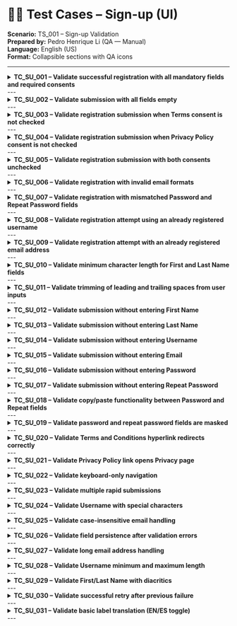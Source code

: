 
# 🧍‍♂️ Test Cases – Sign-up (UI)
**Scenario:** TS_001 – Sign-up Validation  
**Prepared by:** Pedro Henrique Li (QA — Manual)  
**Language:** English (US)  
**Format:** Collapsible sections with QA icons  

---
 <details id="tc_su_001">
<summary><b>TC_SU_001 – Validate successful registration with  all mandatory fields and required consents</b></summary>
**Test Scenario:** (TS_001) Sign-up  
**Priority:** 🔴 P0  
**Comments:** happy path — validates full field completion, consent acceptance, 
and successful backend registration flow.
 **Pre-requisites:**  
1. Open the OBP Sandbox web application 
in any supported browser (Edge/Chrome).
2. Navigate to 
https://apisandbox.openbankproject.com/user_mgt/sign_up
  **Test Steps:**  
1. Open the Sign-up page.
2. Enter all mandatory user details:
  • First Name
  • Last Name
  • Email
  • Username
  • Password
  • Repeat Password
3. Check Terms and Conditions and Privacy Policy checkboxes.
4. Click the Sign Up button.
 **Test Data:**  
Valid User Data:
• First Name: John
• Last Name: Li
• Email: john.li@testmail.com

• Username: johnli
• Password: Abcd1234!
• Repeat Password: Abcd1234!
 **Expected Result:**  
ER-1: Registration form is submitted successfully 
with no validation or error messages displayed.
ER-2: User is automatically logged in or redirected to a confirmation page.
ER-3: A success message confirming account creation is displayed on screen.
ER-4: A confirmation email is sent to the registered address 
containing login details or verification link.
 </details>
 ---
 <details id="tc_su_002">
<summary><b>TC_SU_002 – Validate submission with all fields empty</b></summary>
**Test Scenario:** (TS_001) Sign-up  
**Priority:** 🔴 P0  
**Comments:** Negative test validating mandatory field and consent enforcement. 
Ensures proper client-side and/or 
backend validation triggers before submission.
 **Pre-requisites:**  
1. Open the OBP Sandbox web application 
in any supported browser (Edge/Chrome).
2. Navigate to 
https://apisandbox.openbankproject.com/user_mgt/sign_up
  **Test Steps:**  
1. Open the Sign-up page.
2. Leave all input fields 
(First Name, Last Name, Email, Username, Password, Repeat Password) completely blank.
3. Leave both Terms and Conditions and Privacy Policy checkboxes unchecked.
4. Click the Sign Up button.
 **Test Data:**  
All fields left empty:
• First Name: (blank)
• Last Name: (blank)
• Email: (blank)
• Username: (blank)
• Password: (blank)
• Repeat Password: (blank)
• Terms & Privacy: (unchecked)
 **Expected Result:**  
ER-1: The system prevents form submission.
ER-2: Inline or page-level validation error messages 
are displayed for each mandatory field:
 • “First Name is required.”
 • “Last Name is required.”
 • “Email is required.”
 • “Username is required.”
 • “Password is required.”
 • “Repeat Password is required.”
ER-3: Error message at the top or near consent area: 
“You must accept the Terms and Privacy Policy before registering.”
ER-4: No account is created in the system; user remains on the same page.
 </details>
 ---
 <details id="tc_su_003">
<summary><b>TC_SU_003 – Validate registration submission  when Terms consent is not checked</b></summary>
**Test Scenario:** (TS_001) Sign-up  
**Priority:** 🔴 P0  
**Comments:** Negative test validates backend and frontend enforcement 
of Terms consent acceptance.
 **Pre-requisites:**  
1. Open the OBP Sandbox web application 
in any supported browser (Edge/Chrome).
2. Navigate to 
https://apisandbox.openbankproject.com/user_mgt/sign_up
  **Test Steps:**  
1. Open the Sign-up page.
2. Fill all mandatory fields with valid data:
  • First Name
  • Last Name
  • Email
  • Username
  • Password
  • Repeat Password
3. Leave the Terms and Conditions checkbox unchecked.
4. Check the Privacy Policy checkbox.
5. Click the Sign Up button.
 **Test Data:**  
Valid Data:
• First Name: John
• Last Name: Li
• Email: john.li@testmail.com

• Username: johnli
• Password: Abcd1234!
• Repeat Password: Abcd1234!
• Terms: Unchecked
• Privacy: Checked
 **Expected Result:**  
ER-1: The registration form does not submit successfully.
ER-2: A validation error message is displayed: 
“You must accept the Terms and Conditions before registering.”
ER-3: No account is created; 
user remains on the same page with form data retained.
 </details>
 ---
 <details id="tc_su_004">
<summary><b>TC_SU_004 – Validate registration submission  when Privacy Policy consent is not checked</b></summary>
**Test Scenario:** (TS_001) Sign-up  
**Priority:** 🔴 P0  
**Comments:** Negative test verifying privacy consent 
enforcement per legal and UX requirements.
 **Pre-requisites:**  
1. Open the OBP Sandbox web application 
in any supported browser (Edge/Chrome).
2. Navigate to 
https://apisandbox.openbankproject.com/user_mgt/sign_up
  **Test Steps:**  
1. Open the Sign-up page.
2. Fill all mandatory fields with valid data.
3. Check the Terms and Conditions checkbox.
4. Leave the Privacy Policy checkbox unchecked.
5. Click the Sign Up button.
 **Test Data:**  
Valid Data:
• First Name: John
• Last Name: Li
• Email: john.li@testmail.com
• Username: johnli
• Password: Abcd1234!
• Repeat Password: Abcd1234!
• Terms: Checked
• Privacy: Unchecked
 **Expected Result:**  
ER-1: Form submission is blocked.
ER-2: Validation error displayed near consent checkbox: 
“You must accept the Privacy Policy before registering.”
ER-3: Form data remains visible after validation failure.
 </details>
 ---
 <details id="tc_su_005">
<summary><b>TC_SU_005 – Validate registration submission  with both consents unchecked</b></summary>
**Test Scenario:** (TS_001) Sign-up  
**Priority:** 🔴 P0  
**Comments:** Negative test combining both consent validations. 
Confirms dual-check enforcement before account creation.
 **Pre-requisites:**  
1. Open the OBP Sandbox web application 
in any supported browser (Edge/Chrome).
2. Navigate to 
https://apisandbox.openbankproject.com/user_mgt/sign_up
  **Test Steps:**  
1. Open the Sign-up page.
2. Fill all mandatory fields with valid data.
3. Leave both Terms and Conditions and Privacy Policy checkboxes unchecked.
4. Click the Sign Up button.
 **Test Data:**  
Valid Data:
• First Name: John
• Last Name: Li
• Email: john.li@testmail.com
• Username: johnli
• Password: Abcd1234!
• Repeat Password: Abcd1234!
• Terms: Unchecked
• Privacy: Unchecked
 **Expected Result:**  
ER-1: Registration blocked; form does not submit.
ER-2: Validation errors displayed for both consents:
 • “You must accept the Terms and Conditions.”
 • “You must accept the Privacy Policy.”
ER-3: User remains on same page; no account created.
 </details>
 ---
 <details id="tc_su_006">
<summary><b>TC_SU_006 – Validate registration with invalid email formats</b></summary>
**Test Scenario:** (TS_001) Sign-up  
**Priority:** 🔴 P0  
**Comments:** Negative validation test ensuring proper 
frontend and backend email format checks.
 **Pre-requisites:**  
1. Open the OBP Sandbox web application 
in any supported browser (Edge/Chrome).
2. Navigate to 
https://apisandbox.openbankproject.com/user_mgt/sign_up
  **Test Steps:**  
1. Open the Sign-up page.
2. Fill all fields with valid data except Email.
3. Enter invalid email formats (see Test Data).
4. Check both Terms and Privacy Policy checkboxes.
5. Click Sign Up.
 **Test Data:**  
Invalid email samples:
• user@
• user.com
• user@domain
 **Expected Result:**  
ER-1: Form submission blocked.
ER-2: Field-level validation message displayed near Email field:
 • “Please enter a valid email address.”
ER-3: Other field data remains intact.
 </details>
 ---
 <details id="tc_su_007">
<summary><b>TC_SU_007 – Validate registration with mismatched  Password and Repeat Password fields</b></summary>
**Test Scenario:** (TS_001) Sign-up  
**Priority:** 🔴 P0  
**Comments:** Negative validation for password mismatch; 
ensures consistency between both password fields.
 **Pre-requisites:**  
1. Open the OBP Sandbox web application 
in any supported browser (Edge/Chrome).
2. Navigate to 
https://apisandbox.openbankproject.com/user_mgt/sign_up
  **Test Steps:**  
1. Open the Sign-up page.
2. Fill all fields with valid data.
3. Enter Abcd1234! in the Password field.
4. Enter Abcd12345! in the Repeat Password field.
5. Check both Terms and Privacy Policy checkboxes.
6. Click Sign Up.
 **Test Data:**  
• Password: Abcd1234!
• Repeat Password: Abcd12345!
 **Expected Result:**  
ER-1: Form submission blocked.
ER-2: Validation error displayed under Repeat Password field:
 • “Password confirmation does not match.”
ER-3: No account created; user remains on form.
 </details>
 ---
 <details id="tc_su_008">
<summary><b>TC_SU_008 – Validate registration attempt using  an already registered username</b></summary>
**Test Scenario:** (TS_001) Sign-up  
**Priority:** 🟠 P1  
**Comments:** Negative validation ensuring username uniqueness.
 **Pre-requisites:**  
1. Open the OBP Sandbox web application 
in any supported browser (Edge/Chrome).
2. Navigate to 
https://apisandbox.openbankproject.com/user_mgt/sign_up
3. Ensure the username is already registered in the system.
  **Test Steps:**  
1. Fill all mandatory fields with valid data.
2. Enter an existing username.
3. Check both Terms and Privacy Policy checkboxes.
4. Click Sign Up.
 **Test Data:**  
Username: johnli
Email: newuser@testmail.com

Other fields: valid data
 **Expected Result:**  
ER-1: Form submission blocked.
ER-2: Page-level error message displayed: “Username already exists.”
ER-3: User remains on the same page; other field data preserved.
 </details>
 ---
 <details id="tc_su_009">
<summary><b>TC_SU_009 – Validate registration attempt with  an already registered email address</b></summary>
**Test Scenario:** (TS_001) Sign-up  
**Priority:** 🟠 P1  
**Comments:** Negative duplicate validation; 
ensures unique constraint on email address.
 **Pre-requisites:**  
1. Open the OBP Sandbox web application 
in any supported browser (Edge/Chrome).
2. Navigate to 
https://apisandbox.openbankproject.com/user_mgt/sign_up
3. Ensure the test email is already registered in the system.
 **Test Steps:**  
1. Fill all mandatory fields with valid data.
2. Enter a registered email address into the Email field.
3. Check both Terms and Privacy Policy checkboxes.
4. Click Sign Up.
 **Test Data:**  
Email: john.li@testmail.com
 (already registered)
Username: johnli2
Other fields: valid data
 **Expected Result:**  
ER-1: Form submission blocked.
ER-2: Page-level error message displayed: “Email address already registered.”
ER-3: User remains on the same page; other field data is preserved.
 </details>
 ---
 <details id="tc_su_010">
<summary><b>TC_SU_010 – Validate minimum character length  for First and Last Name fields</b></summary>
**Test Scenario:** (TS_001) Sign-up  
**Priority:** 🟢 P2  
**Comments:** Boundary test ensuring field length validation.
 **Pre-requisites:**  
1. Open the OBP Sandbox web application 
in any supported browser (Edge/Chrome).
2. Navigate to 
https://apisandbox.openbankproject.com/user_mgt/sign_up
  **Test Steps:**  
1. Enter a single character in First and Last Name fields.
2. Fill other fields validly.
3. Check consents.
4. Submit.
 **Test Data:**  
First Name: A
Last Name: B
Other fields: valid data
 **Expected Result:**  
ER-1: Form submission blocked.
ER-2: Inline validation: 
“First Name must be at least 2 characters.” 
“Last Name must be at least 2 characters.”
 </details>
 ---
 <details id="tc_su_011">
<summary><b>TC_SU_011 – Validate trimming of leading and  trailing spaces from user inputs</b></summary>
**Test Scenario:** (TS_001) Sign-up  
**Priority:** 🟢 P2  
**Comments:** Data cleanup test to ensure normalization before submission.
 **Pre-requisites:**  
1. Open the OBP Sandbox web application 
in any supported browser (Edge/Chrome).
2. Navigate to 
https://apisandbox.openbankproject.com/user_mgt/sign_up
  **Test Steps:**  
1. Enter values with spaces before and after text in all input fields.
2. Check both consents.
3. Submit.
 **Test Data:**  
First Name: “ Jan ”
Last Name: “ Li ”
Email: “ jan.li@testmail.com
 ”
 **Expected Result:**  
ER-1: Leading/trailing spaces are trimmed automatically.
ER-2: Registration succeeds with cleaned input.
ER-3: Stored data contains no extra spaces.
 </details>
 ---
 <details id="tc_su_012">
<summary><b>TC_SU_012 – Validate submission without entering First Name</b></summary>
**Test Scenario:** (TS_001) Sign-up  
**Priority:** 🟠 P1  
**Comments:** Field-level mandatory validation.
 **Pre-requisites:**  
1. Open the OBP Sandbox web application 
in any supported browser (Edge/Chrome).
2. Navigate to 
https://apisandbox.openbankproject.com/user_mgt/sign_up
  **Test Steps:**  
1. Leave First Name blank.
2. Fill all other fields validly.
3. Check consents.
4. Submit.
 **Test Data:**  
First Name: (blank)
Other fields: valid data
 **Expected Result:**  
ER-1: Form submission blocked.
ER-2: Inline error message displayed: “First Name is required.”
 </details>
 ---
 <details id="tc_su_013">
<summary><b>TC_SU_013 – Validate submission without entering Last Name</b></summary>
**Test Scenario:** (TS_001) Sign-up  
**Priority:** 🟠 P1  
**Comments:** Basic field validation.
 **Pre-requisites:**  
1. Open the OBP Sandbox web application 
in any supported browser (Edge/Chrome).
2. Navigate to 
https://apisandbox.openbankproject.com/user_mgt/sign_up
  **Test Steps:**  
1. Leave Last Name blank.
2. Fill all other fields validly.
3. Check consents.
4. Submit.
 **Test Data:**  
Last Name: (blank)
 **Expected Result:**  
ER-1: Form submission blocked.
ER-2: Inline error message displayed: “Last Name is required.”
 </details>
 ---
 <details id="tc_su_014">
<summary><b>TC_SU_014 – Validate submission without entering Username</b></summary>
**Test Scenario:** (TS_001) Sign-up  
**Priority:** 🟠 P1  
**Comments:** Field-level validation for user ID.
 **Pre-requisites:**  
1. Open the OBP Sandbox web application 
in any supported browser (Edge/Chrome).
2. Navigate to 
https://apisandbox.openbankproject.com/user_mgt/sign_up
  **Test Steps:**  
1. Leave Username blank.
2. Fill all other fields validly.
3. Check consents.
4. Submit.
 **Test Data:**  
Username: (blank)
 **Expected Result:**  
ER-1: Form submission blocked.
ER-2: Error message displayed: “Username is required.”
 </details>
 ---
 <details id="tc_su_015">
<summary><b>TC_SU_015 – Validate submission without entering Email</b></summary>
**Test Scenario:** (TS_001) Sign-up  
**Priority:** 🟠 P1  
**Comments:** Basic field-level email validation.
 **Pre-requisites:**  
1. Open the OBP Sandbox web application 
in any supported browser (Edge/Chrome).
2. Navigate to 
https://apisandbox.openbankproject.com/user_mgt/sign_up
  **Test Steps:**  
1. Leave Email blank.
2. Fill all other fields validly.
3. Check consents.
4. Submit.
 **Test Data:**  
Email: (blank)
 **Expected Result:**  
ER-1: Submission blocked.
ER-2: Error displayed: “Email is required.”
 </details>
 ---
 <details id="tc_su_016">
<summary><b>TC_SU_016 – Validate submission without entering Password</b></summary>
**Test Scenario:** (TS_001) Sign-up  
**Priority:** 🟠 P1  
**Comments:** Password mandatory validation.
 **Pre-requisites:**  
1. Open the OBP Sandbox web application 
in any supported browser (Edge/Chrome).
2. Navigate to 
https://apisandbox.openbankproject.com/user_mgt/sign_up
  **Test Steps:**  
1. Leave Password field blank.
2. Fill all other fields validly.
3. Check consents.
4. Submit.
 **Test Data:**  
Password: (blank)
 **Expected Result:**  
ER-1: Form submission blocked.
ER-2: Error displayed: “Password is required.”
 </details>
 ---
 <details id="tc_su_017">
<summary><b>TC_SU_017 – Validate submission without  entering Repeat Password</b></summary>
**Test Scenario:** (TS_001) Sign-up  
**Priority:** 🟠 P1  
**Comments:** Ensures password confirmation field enforcement.
 **Pre-requisites:**  
1. Open the OBP Sandbox web application 
in any supported browser (Edge/Chrome).
2. Navigate to 
https://apisandbox.openbankproject.com/user_mgt/sign_up
  **Test Steps:**  
1. Leave Repeat Password blank.
2. Fill all other fields validly.
3. Check consents.
4. Submit.
 **Test Data:**  
Repeat Password: (blank)
 **Expected Result:**  
ER-1: Submission blocked.
ER-2: Error displayed: “Repeat Password is required.”
 </details>
 ---
 <details id="tc_su_018">
<summary><b>TC_SU_018 – Validate copy/paste functionality  between Password and Repeat fields</b></summary>
**Test Scenario:** (TS_001) Sign-up  
**Priority:** 🟢 P2  
**Comments:** Browser behavior check, consistency across fields.
 **Pre-requisites:**  
1. Open the OBP Sandbox web application 
in any supported browser (Edge/Chrome).
2. Navigate to 
https://apisandbox.openbankproject.com/user_mgt/sign_up
  **Test Steps:**  
1. Enter Password.
2. Copy and paste same into Repeat Password.
3. Fill all other fields and consents.
4. Submit.
 **Test Data:**  
Password: Abcd1234!
Repeat Password: same
 **Expected Result:**  
ER-1: Form submits successfully.
ER-2: No mismatch message shown.
ER-3: Account successfully created.
 </details>
 ---
 <details id="tc_su_019">
<summary><b>TC_SU_019 – Validate password and  repeat password fields are masked</b></summary>
**Test Scenario:** (TS_001) Sign-up  
**Priority:** 🔵 P3  
**Comments:** Security-related UI validation.
 **Pre-requisites:**  
1. Open the OBP Sandbox web application 
in any supported browser (Edge/Chrome).
2. Navigate to 
https://apisandbox.openbankproject.com/user_mgt/sign_up
  **Test Steps:**  
1. Enter text in both password fields.
2. Observe input characters.
 **Test Data:**  
Password: Abcd1234!
 **Expected Result:**  
ER-1: Input is hidden behind dots/bullets (••••).
ER-2: No plaintext visible during entry.
 </details>
 ---
 <details id="tc_su_020">
<summary><b>TC_SU_020 – Validate Terms and  Conditions hyperlink redirects correctly</b></summary>
**Test Scenario:** (TS_001) Sign-up  
**Priority:** 🔵 P3  
**Comments:** UI navigation and link validation.
 **Pre-requisites:**  
1. Open the OBP Sandbox web application 
in any supported browser (Edge/Chrome).
2. Navigate to 
https://apisandbox.openbankproject.com/user_mgt/sign_up
  **Test Steps:**  
1. Click the Terms and Conditions hyperlink.
2. Observe navigation result.
 **Test Data:**  
—
 **Expected Result:**  
ER-1: User is redirected to the Terms and Conditions page.
ER-2: Page displays correct content and title.
 </details>
 ---
 <details id="tc_su_021">
<summary><b>TC_SU_021 – Validate Privacy Policy link opens Privacy page</b></summary>
**Test Scenario:** (TS_001) Sign-up  
**Priority:** 🔵 P3  
**Comments:** Link validation
 **Pre-requisites:**  
1. Open OBP Sandbox in the browser
https://apisandbox.openbankproject.com/user_mgt/sign_up
 **Test Steps:**  
1. Click Privacy link
 **Test Data:**  
—
 **Expected Result:**  
Privacy Policy page opens correctly
 </details>
 ---
 <details id="tc_su_022">
<summary><b>TC_SU_022 – Validate keyboard-only navigation</b></summary>
**Test Scenario:** (TS_001) Sign-up  
**Priority:** 🟢 P2  
**Comments:** Accessibility check
 **Pre-requisites:**  
1. Open OBP Sandbox in the browser
https://apisandbox.openbankproject.com/user_mgt/sign_up
 **Test Steps:**  
1. Navigate using Tab/Enter; 
2. Submit
 **Test Data:**  
Valid data
 **Expected Result:**  
Form fully operable via keyboard
 </details>
 ---
 <details id="tc_su_023">
<summary><b>TC_SU_023 – Validate multiple rapid submissions</b></summary>
**Test Scenario:** (TS_001) Sign-up  
**Priority:** 🟢 P2  
**Comments:** Concurrency control
 **Pre-requisites:**  
1. Open OBP Sandbox in the browser
https://apisandbox.openbankproject.com/user_mgt/sign_up
 **Test Steps:**  
1. Fill valid data; 
2. Double-click Sign Up quickly
 **Test Data:**  
Valid data
 **Expected Result:**  
Only one account created; no duplication
 </details>
 ---
 <details id="tc_su_024">
<summary><b>TC_SU_024 – Validate Username with special characters</b></summary>
**Test Scenario:** (TS_001) Sign-up  
**Priority:** 🟢 P2  
**Comments:** Character rule check
 **Pre-requisites:**  
1. Open OBP Sandbox in the browser
https://apisandbox.openbankproject.com/user_mgt/sign_up
 **Test Steps:**  
1. Use dots, hyphens, underscores in username; 
2. Submit
 **Test Data:**  
user.name, user-name, user_name
 **Expected Result:**  
Accepted or rejected per rule with clear message
 </details>
 ---
 <details id="tc_su_025">
<summary><b>TC_SU_025 – Validate case-insensitive email handling</b></summary>
**Test Scenario:** (TS_001) Sign-up  
**Priority:** 🟢 P2  
**Comments:** Data normalization
 **Pre-requisites:**  
1. Open OBP Sandbox in the browser
https://apisandbox.openbankproject.com/user_mgt/sign_up
 **Test Steps:**  
1. Enter email in uppercase; 
2. Submit
 **Test Data:**  
USER@MAIL.COM
 **Expected Result:**  
Treated as valid; normalized
 </details>
 ---
 <details id="tc_su_026">
<summary><b>TC_SU_026 – Validate field persistence after validation errors</b></summary>
**Test Scenario:** (TS_001) Sign-up  
**Priority:** 🟢 P2  
**Comments:** UX consistency
 **Pre-requisites:**  
1. Open OBP Sandbox in the browser
https://apisandbox.openbankproject.com/user_mgt/sign_up
 **Test Steps:**  
1. Fill all fields; 
2. Submit with missing consent; 
3. Observe fields
 **Test Data:**  
Valid data
 **Expected Result:**  
Fields retain previous values after error
 </details>
 ---
 <details id="tc_su_027">
<summary><b>TC_SU_027 – Validate long email address handling</b></summary>
**Test Scenario:** (TS_001) Sign-up  
**Priority:** 🔵 P3  
**Comments:** Boundary test
 **Pre-requisites:**  
1. Open OBP Sandbox in the browser
https://apisandbox.openbankproject.com/user_mgt/sign_up
 **Test Steps:**  
1. Enter long but valid email; 
2. Submit
 **Test Data:**  
firstname.lastname+tag@verylongdomain.com
 **Expected Result:**  
Accepted if valid; error if exceeds limit
 </details>
 ---
 <details id="tc_su_028">
<summary><b>TC_SU_028 – Validate Username minimum and maximum length</b></summary>
**Test Scenario:** (TS_001) Sign-up  
**Priority:** 🔵 P3  
**Comments:** Boundary test
 **Pre-requisites:**  
1. Open OBP Sandbox in the browser
https://apisandbox.openbankproject.com/user_mgt/sign_up
 **Test Steps:**  
1. Test short and long usernames; 
2. Submit
 **Test Data:**  
u, username_with_long_length
 **Expected Result:**  
Clear error or acceptance per rule
 </details>
 ---
 <details id="tc_su_029">
<summary><b>TC_SU_029 – Validate First/Last Name with diacritics</b></summary>
**Test Scenario:** (TS_001) Sign-up  
**Priority:** 🔵 P3  
**Comments:** Unicode check
 **Pre-requisites:**  
1. Open OBP Sandbox in the browser
https://apisandbox.openbankproject.com/user_mgt/sign_up
 **Test Steps:**  
1. Enter José, Maë; 
2. Submit
 **Test Data:**  
José, Maë
 **Expected Result:**  
Accepted; no encoding issue
 </details>
 ---
 <details id="tc_su_030">
<summary><b>TC_SU_030 – Validate successful retry after previous failure</b></summary>
**Test Scenario:** (TS_001) Sign-up  
**Priority:** 🟢 P2  
**Comments:** Retry flow
 **Pre-requisites:**  
1. Open OBP Sandbox in the browser
https://apisandbox.openbankproject.com/user_mgt/sign_up
 **Test Steps:**  
1. Trigger error (Terms off); 
2. Fix; 
3. Resubmit
 **Test Data:**  
Valid data
 **Expected Result:**  
Form submits successfully after correction
 </details>
 ---
 <details id="tc_su_031">
<summary><b>TC_SU_031 – Validate basic label translation (EN/ES toggle)</b></summary>
**Test Scenario:** (TS_001) Sign-up  
**Priority:** 🟣 P4  
**Comments:** Localization check
 **Pre-requisites:**  
1. Open OBP Sandbox in the browser
https://apisandbox.openbankproject.com/user_mgt/sign_up
 **Test Steps:**  
1. Switch interface language; 
2. Observe labels
 **Test Data:**  
—
 **Expected Result:**  
Labels update correctly for selected language
 </details>
 ---

